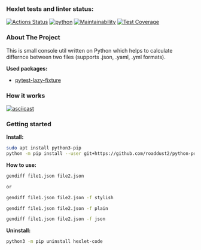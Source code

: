 ### Hexlet tests and linter status:
[![Actions Status](https://github.com/roaddust2/python-project-50/workflows/hexlet-check/badge.svg)](https://github.com/roaddust2/python-project-50/actions)
[![python](https://github.com/roaddust2/python-project-50/actions/workflows/python.yml/badge.svg)](https://github.com/roaddust2/python-project-50/actions/workflows/python.yml)
[![Maintainability](https://api.codeclimate.com/v1/badges/b1c956c8a88f6d95550a/maintainability)](https://codeclimate.com/github/roaddust2/python-project-50/maintainability)
[![Test Coverage](https://api.codeclimate.com/v1/badges/b1c956c8a88f6d95550a/test_coverage)](https://codeclimate.com/github/roaddust2/python-project-50/test_coverage)

### About The Project
This is small console util written on Python which helps to calculate differnce between two files (supports .json, .yaml, .yml formats).

**Used packages:**
* [pytest-lazy-fixture](https://github.com/tvorog/pytest-lazy-fixture)

### How it works
[![asciicast](https://asciinema.org/a/PUzN4kezHeuIy4ykBxWlo2Lml.svg)](https://asciinema.org/a/PUzN4kezHeuIy4ykBxWlo2Lml)

### Getting started
  **Install:**
  ```sh
  sudo apt install python3-pip
  python -m pip install --user git+https://github.com/roaddust2/python-project-50.git
  ```

  **How to use:**
  ```sh
  gendiff file1.json file2.json

  or

  gendiff file1.json file2.json -f stylish
  ```
  ```sh
  gendiff file1.json file2.json -f plain
  ```
  ```sh
  gendiff file1.json file2.json -f json
  ```
  
  **Uninstall:**
  ```sh
  python3 -m pip uninstall hexlet-code
  ``` 
